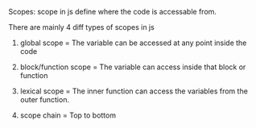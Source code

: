 Scopes: scope in js define where the code is accessable from.

There are mainly 4 diff types of scopes in js

1) global scope = The variable can be accessed at any point inside the code

2) block/function scope = The variable can access inside that block or function

3) lexical scope = The inner function can access the variables from the outer function.

4) scope chain = Top to bottom